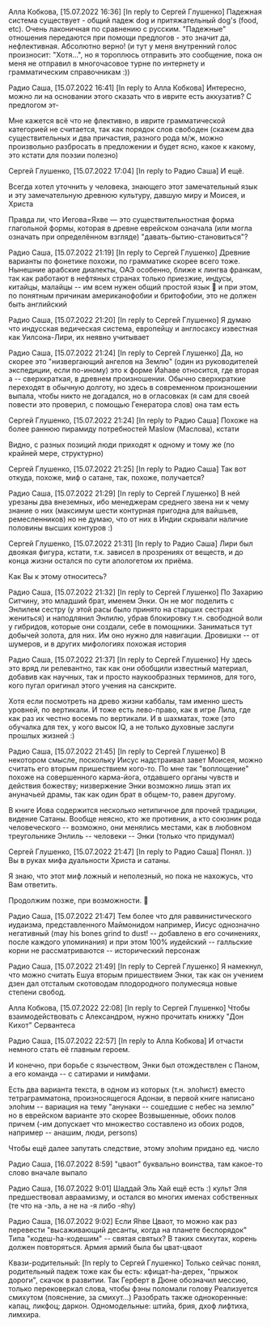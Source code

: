 Алла Кобкова, [15.07.2022 16:36]
[In reply to Сергей Глушенко]
Падежная система существует - общий падеж dog и притяжательный dog's (food, etc). Очень лаконичная по сравнению с русским. "Падежные" отношения передаются при помощи предлогов - это значит да, нефлективная. Абсолютно верно! (и тут у меня внутренний голос произносит: "Хотя...", но я тороплюсь отправить это сообщение, пока он меня не отправил в многочасовое турне по интернету и грамматическим справочникам :))

Радио Саша, [15.07.2022 16:41]
[In reply to Алла Кобкова]
Интересно, можно ли на основании этого сказать что в иврите есть аккузатив? С предлогом эт-

Мне кажется всё что не флективно, в иврите грамматической категорией не считается, так как порядок слов свободен (скажем два существительных и два причастия, разного рода м/ж, можно произвольно разбросать в предложении и будет ясно, какое к какому, это кстати для поэзии полезно)

Сергей Глушенко, [15.07.2022 17:04]
[In reply to Радио Саша]
И ещё. 

Всегда хотел уточнить у человека, знающего этот замечательный язык и эту замечательную древнюю культуру, давшую миру и Моисея, и Христа

Правда ли, что Иегова=Яхве —  это существительностная форма глагольной формы, которая в древне еврейском означала (или могла означать при определённом взгляде) "давать-бытию-становиться"?

Радио Саша, [15.07.2022 21:19]
[In reply to Сергей Глушенко]
Древние варианты по фонетике похожи, по грамматике скорее всего тоже. Нынешние арабские диалекты, ОАЭ особенно, ближе к лингва франкам, так как работают в нефтяных странах только приезжие, индусы, китайцы, малайцы -- им всем нужен общий простой язык 👅 и при этом, по понятным причинам американофобии и бритофобии, это не должен быть английский

Радио Саша, [15.07.2022 21:20]
[In reply to Сергей Глушенко]
Я думаю что индусская ведическая система, европейцу и англосаксу известная как Уилсона-Лири, их неявно учитывает

Радио Саша, [15.07.2022 21:24]
[In reply to Сергей Глушенко]
Да, но скорее это "низвергающий ангелов на Землю" (один из руководителей экспедиции, если по-иному) это к форме Йаhaве относится, где вторая а -- сверхкраткая, в древнем произношении. Обычно сверхкраткие переходят в обычную долготу, но здесь в современном произношении выпала, чтобы никто не догадался, но в огласовках (я сам для своей повести это проверил, с помощью Генератора слов) она там есть

Сергей Глушенко, [15.07.2022 21:24]
[In reply to Радио Саша]
Похоже на более раннюю пирамиду потребностей Maslow (Маслова), кстати 

Видно, с разных позиций люди приходят к одному и тому же (по крайней мере, структурно)

Сергей Глушенко, [15.07.2022 21:25]
[In reply to Радио Саша]
Так вот откуда, похоже, миф о сатане, так, похоже, получается?

Радио Саша, [15.07.2022 21:29]
[In reply to Сергей Глушенко]
В ней урезаны два внеземных, ибо менеджерам среднего звена ни к чему знание о них (максимум шести контурная пригодна для вайшьев, ремесленников) но не думаю, что от них в Индии скрывали наличие половины высших контуров :)

Сергей Глушенко, [15.07.2022 21:31]
[In reply to Радио Саша]
Лири был двоякая фигура, кстати, т.к. зависел в прозрениях от веществ, и до конца жизни остался по сути апологетом их приёма.

Как Вы к этому относитесь?

Радио Саша, [15.07.2022 21:32]
[In reply to Сергей Глушенко]
По Захарию Ситчину, это младший брат, именем Энки. Он не мог поделить с Энлилем сестру (у этой расы было принято на старших сестрах жениться) и наподлянил Энлилю, убрав блокировку т.н. свободной воли у гибридов, которые они создали, себе в помощники. Заниматься тут добычей золота, для них. Им оно нужно для навигации.
Дровишки -- от шумеров, и в других мифологиях похожая история

Радио Саша, [15.07.2022 21:37]
[In reply to Сергей Глушенко]
Ну здесь это вряд ли релевантно, так как они обобщили известный материал, добавив как научных, так и просто наукообразных терминов, для того, кого пугал оригинал этого учения на санскрите.

Хотя если посмотреть на древо жизни каббалы, там именно шесть уровней, по вертикали. И тоже есть лево-право, как в игре Лила, где как раз их честно восемь по вертикали.
И в шахматах, тоже (это обучалка для тех, у кого высок IQ, а не только духовные заслуги прошлых жизней :)

Радио Саша, [15.07.2022 21:45]
[In reply to Сергей Глушенко]
В некотором смысле, поскольку Иисус надстраивал завет Моисея, можно считать его вторым пришествием кого-то. По мне так "воплощение" похоже на совершенного карма-йога, отдавшего органы чувств и действия божеству; низвержение Энки возможно лишь этап их ануначьей драмы, так как один брат в общем-то, равен другому.

В книге Иова содержится несколько нетипичное для прочей традиции, видение Сатаны. Вообще неясно, кто же противник, а кто союзник рода человеческого -- возможно, они менялись местами, как в любовном треугольнике Энлиль -- человеки -- Энки (только что придумал)

Сергей Глушенко, [15.07.2022 21:47]
[In reply to Радио Саша]
Понял. )) Вы в руках мифа дуальности Христа и сатаны.

Я знаю, что этот миф ложный и неполезный, но пока не нахожусь, что Вам ответить.

Продолжим позже, при возможности. 🙏

Радио Саша, [15.07.2022 21:47]
Тем более что для раввинистического иудаизма, представленного Маймонидом например, Иисус однозначно негативный (may his bones grind to dust! -- добавлено в его сочинениях, после каждого упоминания) и при этом 100% иудейский -- галльские корни не рассматриваются -- исторический персонаж

Радио Саша, [15.07.2022 21:49]
[In reply to Сергей Глушенко]
Я намекнул, что можно считать Ешуа вторым пришествием Энки, так как он учением дзен дал отсталым скотоводам плодородного полумесяца новые степени свобод.

Алла Кобкова, [15.07.2022 22:08]
[In reply to Сергей Глушенко]
Чтобы взаимодействовать с Александром, нужно прочитать книжку "Дон Кихот" Сервантеса

Радио Саша, [15.07.2022 22:57]
[In reply to Алла Кобкова]
И отчасти немного стать её главным героем.

И конечно, при борьбе с язычеством, Энки был отождествлен с Паном, а его команда -- с сатирами и нимфами.

Есть два варианта текста, в одном из которых (т.н. элоhист) вместо тетраграмматона, произносящегося Адонаи, в первой книге написано элоhим -- вариация на тему "анунаки -- сошедшие с небес на землю" но в еврейском варианте это скорее Возвышенные, обоих полов причем (-им допускает что множество составлено из обоих родов, например -- анашим, люди, persons)

Чтобы ещё далее запутать следствие, этому элоhим придано ед. число

Радио Саша, [16.07.2022 8:59]
"цваот" буквально воинства, там какое-то слово вначале выпало

Радио Саша, [16.07.2022 9:01]
Шаддай Эль Хай ещё есть :) культ Эля предшествовал авраамизму, и остался во многих именах собственных (те что на -эль, а не на -я либо -яhу)

Радио Саша, [16.07.2022 9:02]
Если Яhве Цваот, то можно как раз перевести "высаживающий десанты, когда на планете беспорядок"
Типа "кодеш-hа-кодешим" -- святая святых? В таких смихутах, корень должен повторяться. Армия армий была бы цват-цваот

Квази-родительный:
[In reply to Сергей Глушенко]
Только сейчас понял, родительный падеж тоже как бы есть: кфицат-hа-дерех, "прыжок дороги", скачок в развитии. Так Герберт в Дюне обозначил мессию, только перековеркал слова, чтобы фэны поломали голову
Реализуется смихутом (пояснение, за смихут...)
Разобрать также однокоренные: капац, ликфоц; даркон.
Одномодельные: штийа, брия, дхоф лифтиха, лимхира.
